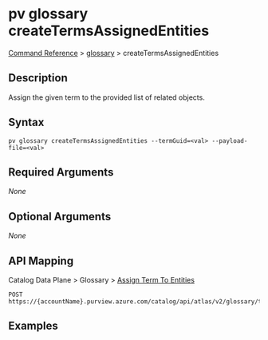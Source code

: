 # pv glossary createTermsAssignedEntities
[Command Reference](../../../README.md#command-reference) > [glossary](./main.md) > createTermsAssignedEntities

## Description
Assign the given term to the provided list of related objects.

## Syntax
```
pv glossary createTermsAssignedEntities --termGuid=<val> --payload-file=<val>
```

## Required Arguments
*None*

## Optional Arguments
*None*

## API Mapping
Catalog Data Plane > Glossary > [Assign Term To Entities](https://docs.microsoft.com/en-us/rest/api/purview/catalogdataplane/glossary/assign-term-to-entities)
```
POST https://{accountName}.purview.azure.com/catalog/api/atlas/v2/glossary/terms/{termGuid}/assignedEntities
```

## Examples
```powershell

```